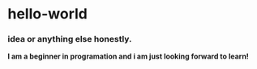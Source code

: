 # hello-world
### idea or anything else honestly.
**I am a beginner in programation and i am just looking forward to learn!**
